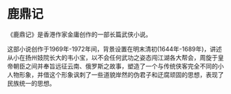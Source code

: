 # 鹿鼎记
《鹿鼎记》是香港作家金庸创作的一部长篇武侠小说。

这部小说创作于1969年-1972年间，背景设置在明末清初(1644年-1689年)，讲述从小在扬州妓院长大的韦小宝，以不会任何武功之姿态闯江湖各大帮会，周旋于皇帝朝臣之间并奉旨远征云南、俄罗斯之故事，塑造了一个与传统侠客完全不同的小人物形象，并借这个形象讽刺了一些道貌岸然的伪君子和迂腐顽固的思想，表现了民族统一的思想。
